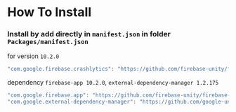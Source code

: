 # How To Install

### Install by add directly in `manifest.json` in folder `Packages/manifest.json`


for version `10.2.0`
```csharp
"com.google.firebase.crashlytics": "https://github.com/firebase-unity/firebase-crashlytics.git#10.2.0",
```


dependency `firebase-app 10.2.0`, `external-dependency-manager 1.2.175`
```csharp
"com.google.firebase.app": "https://github.com/firebase-unity/firebase-app.git#10.2.0",
"com.google.external-dependency-manager": "https://github.com/google-unity/external-dependency-manager.git#1.2.175",
```

